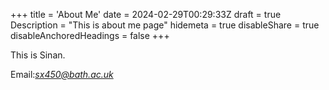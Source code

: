 +++
title = 'About Me'
date = 2024-02-29T00:29:33Z
draft = true
Description = "This is about me page"
hidemeta = true
disableShare = true
disableAnchoredHeadings = false
+++

This is Sinan. 

Email:*sx450@bath.ac.uk*
